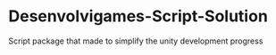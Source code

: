 # Desenvolvigames-Script-Solution
Script package that made to simplify the unity development progress
